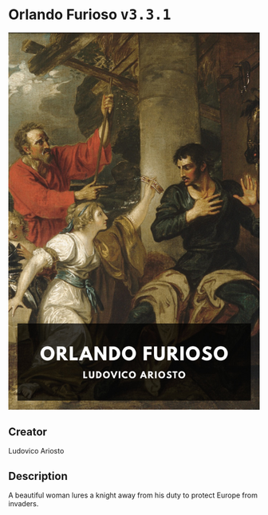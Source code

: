 
# Orlando Furioso <kbd>v3.3.1</kbd>

<center>
  <img src="./cover-1024.jpg"/>
</center>

## Creator
Ludovico Ariosto

## Description
A beautiful woman lures a knight away from his duty to protect Europe from invaders.
